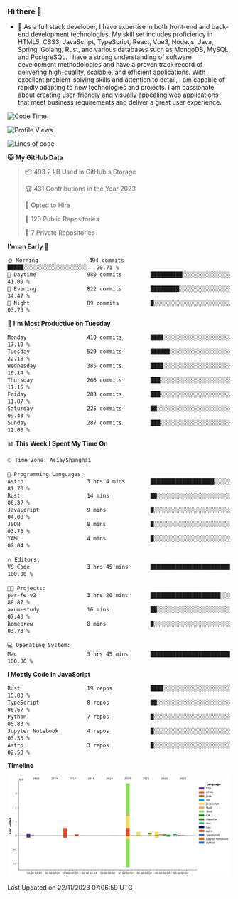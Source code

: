 ### Hi there 👋

- 🌱 As a full stack developer, I have expertise in both front-end and back-end development technologies. My skill set includes proficiency in HTML5, CSS3, JavaScript, TypeScript, React, Vue3, Node.js, Java, Spring, Golang, Rust, and various databases such as MongoDB, MySQL, and PostgreSQL. I have a strong understanding of software development methodologies and have a proven track record of delivering high-quality, scalable, and efficient applications. With excellent problem-solving skills and attention to detail, I am capable of rapidly adapting to new technologies and projects. I am passionate about creating user-friendly and visually appealing web applications that meet business requirements and deliver a great user experience.

<!--START_SECTION:waka-->
![Code Time](http://img.shields.io/badge/Code%20Time-1%2C162%20hrs%2053%20mins-blue)

![Profile Views](http://img.shields.io/badge/Profile%20Views-5-blue)

![Lines of code](https://img.shields.io/badge/From%20Hello%20World%20I%27ve%20Written-5.6%20million%20lines%20of%20code-blue)

**🐱 My GitHub Data** 

> 📦 493.2 kB Used in GitHub's Storage 
 > 
> 🏆 431 Contributions in the Year 2023
 > 
> 💼 Opted to Hire
 > 
> 📜 120 Public Repositories 
 > 
> 🔑 7 Private Repositories 
 > 
**I'm an Early 🐤** 

```text
🌞 Morning                494 commits         █████░░░░░░░░░░░░░░░░░░░░   20.71 % 
🌆 Daytime                980 commits         ██████████░░░░░░░░░░░░░░░   41.09 % 
🌃 Evening                822 commits         █████████░░░░░░░░░░░░░░░░   34.47 % 
🌙 Night                  89 commits          █░░░░░░░░░░░░░░░░░░░░░░░░   03.73 % 
```
📅 **I'm Most Productive on Tuesday** 

```text
Monday                   410 commits         ████░░░░░░░░░░░░░░░░░░░░░   17.19 % 
Tuesday                  529 commits         ██████░░░░░░░░░░░░░░░░░░░   22.18 % 
Wednesday                385 commits         ████░░░░░░░░░░░░░░░░░░░░░   16.14 % 
Thursday                 266 commits         ███░░░░░░░░░░░░░░░░░░░░░░   11.15 % 
Friday                   283 commits         ███░░░░░░░░░░░░░░░░░░░░░░   11.87 % 
Saturday                 225 commits         ██░░░░░░░░░░░░░░░░░░░░░░░   09.43 % 
Sunday                   287 commits         ███░░░░░░░░░░░░░░░░░░░░░░   12.03 % 
```


📊 **This Week I Spent My Time On** 

```text
🕑︎ Time Zone: Asia/Shanghai

💬 Programming Languages: 
Astro                    3 hrs 4 mins        ████████████████████░░░░░   81.70 % 
Rust                     14 mins             ██░░░░░░░░░░░░░░░░░░░░░░░   06.37 % 
JavaScript               9 mins              █░░░░░░░░░░░░░░░░░░░░░░░░   04.08 % 
JSON                     8 mins              █░░░░░░░░░░░░░░░░░░░░░░░░   03.73 % 
YAML                     4 mins              █░░░░░░░░░░░░░░░░░░░░░░░░   02.04 % 

🔥 Editors: 
VS Code                  3 hrs 45 mins       █████████████████████████   100.00 % 

🐱‍💻 Projects: 
pwr-fe-v2                3 hrs 20 mins       ██████████████████████░░░   88.87 % 
axum-study               16 mins             ██░░░░░░░░░░░░░░░░░░░░░░░   07.40 % 
homebrew                 8 mins              █░░░░░░░░░░░░░░░░░░░░░░░░   03.73 % 

💻 Operating System: 
Mac                      3 hrs 45 mins       █████████████████████████   100.00 % 
```

**I Mostly Code in JavaScript** 

```text
Rust                     19 repos            ████░░░░░░░░░░░░░░░░░░░░░   15.83 % 
TypeScript               8 repos             ██░░░░░░░░░░░░░░░░░░░░░░░   06.67 % 
Python                   7 repos             █░░░░░░░░░░░░░░░░░░░░░░░░   05.83 % 
Jupyter Notebook         4 repos             █░░░░░░░░░░░░░░░░░░░░░░░░   03.33 % 
Astro                    3 repos             █░░░░░░░░░░░░░░░░░░░░░░░░   02.50 % 
```



**Timeline**

![Lines of Code chart](https://raw.githubusercontent.com/elton/elton/main/assets/bar_graph.png)


 Last Updated on 22/11/2023 07:06:59 UTC
<!--END_SECTION:waka-->

<!--
**elton/elton** is a ✨ _special_ ✨ repository because its `README.md` (this file) appears on your GitHub profile.

Here are some ideas to get you started:

- 🔭 I’m currently working on ...
- 🌱 I’m currently learning ...
- 👯 I’m looking to collaborate on ...
- 🤔 I’m looking for help with ...
- 💬 Ask me about ...
- 📫 How to reach me: ...
- 😄 Pronouns: ...
- ⚡ Fun fact: ...
-->
